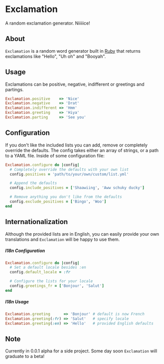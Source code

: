 # Exclamation #
A random exclamation generator. Niiiiice!

## About ##
`Exclamation` is a random word generator built in [Ruby](https://www.ruby-lang.org/en/) that returns exclamations like "Hello", "Uh oh" and "Booyah".

## Usage ##
Exclamations can be positive, negative, indifferent or greetings and partings.

```ruby
Exclamation.positive    => 'Nice'
Exclamation.negative    => 'Drat'
Exclamation.indifferent => 'Hmm'
Exclamation.greeting    => 'Hiya'
Exclamation.parting     => 'See you'
```

## Configuration ##
If you don't like the included lists you can add, remove or completely override the defaults. The config takes either an array of strings, or a path to a YAML file. Inside of some configuration file:

```ruby
Exclamation.configure do |config|
  # Completely override the defaults with your own list
  config.positives = 'path/to/your/own/custom/list.yml'

  # Append the defaults
  config.include_positives = ['Shaawiing', 'Aww schuky ducky']

  # Remove anything you don't like from the defaults
  config.exclude_positives = ['Bingo', 'Woo']
end
```

## Internationalization ##
Although the provided lists are in English, you can easily provide your own translations and `Exclamation` will be happy to use them.

##### I18n Configuration #####
```ruby
Exclamation.configure do |config|
  # Set a default locale besides :en
  config.default_locale = :fr

  # Configure the lists for your locale
  config.greetings_fr = ['Bonjour', 'Salut']
end
```

##### I18n Usage #####
```ruby
Exclamation.greeting      => 'Bonjour' # default is now French
Exclamation.greeting(:fr) => 'Salut'   # specify locale
Exclamation.greeting(:en) => 'Hello'   # provided English defaults
```

## Note ##
Currently in 0.0.1 alpha for a side project. Some day soon `Exclamation` will graduate to a beta!
